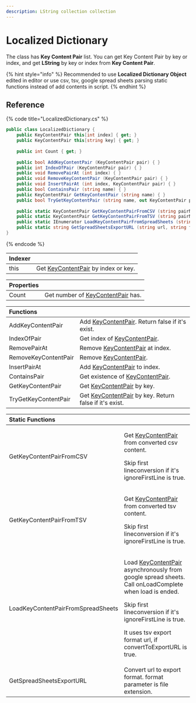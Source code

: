 ```yaml
---
description: LString collection collection
---
```


# Localized Dictionary

The class has **Key Content Pair** list. You can get Key Content Pair by key or index, and get **LString** by key or index from **Key Content Pair**.

{% hint style="info" %}
Recommended to use **Localized Dictionary Object** edited in editor or use csv, tsv, google spread sheets parsing static functions instead of add contents in script.
{% endhint %}

## Reference

{% code title="LocalizedDictionary.cs" %}
```csharp
public class LocalizedDictionary {
    public KeyContentPair this[int index] { get; }
    public KeyContentPair this[string key] { get; }
    
    public int Count { get; }
    
    public bool AddKeyContentPair (KeyContentPair pair) { }
    public int IndexOfPair (KeyContentPair pair) { }
    public void RemovePairAt (int index) { }
    public void RemoveKeyContentPair (KeyContentPair pair) { }
    public void InsertPairAt (int index, KeyContentPair pair) { }
    public bool ContainsPair (string name) { }
    public KeyContentPair GetKeyContentPair (string name) { }
    public bool TryGetKeyContentPair (string name, out KeyContentPair pair) { }
    
    public static KeyContentPair GetKeyContentPairFromCSV (string pairName, string csv, bool ignoreFirstLine) { }
    public static KeyContentPair GetKeyContentPairFromTSV (string pairName, string tsv, bool ignoreFirstLine) { }
    public static IEnumerator LoadKeyContentPairFromSpreadSheets (string pairName, string url, bool ignoreFirstLine, bool convertToExportURL, Action<KeyContentPair> onLoadComplete) { }
    public static string GetSpreadSheetsExportURL (string url, string format) { }
}
```
{% endcode %}

| Indexer |  |
| :--- | :--- |
| this | Get [KeyContentPair](key-content-pair.md) by index or key. |

| Properties |  |
| :--- | :--- |
| Count | Get number of [KeyContentPair](key-content-pair.md) has. |

| Functions |  |
| :--- | :--- |
| AddKeyContentPair | Add [KeyContentPair](key-content-pair.md). Return false if it's exist. |
| IndexOfPair | Get index of [KeyContentPair](key-content-pair.md). |
| RemovePairAt | Remove [KeyContentPair](key-content-pair.md) at index. |
| RemoveKeyContentPair | Remove [KeyContentPair](key-content-pair.md). |
| InsertPairAt | Add [KeyContentPair](key-content-pair.md) to index. |
| ContainsPair | Get existence of [KeyContentPair](key-content-pair.md). |
| GetKeyContentPair | Get [KeyContentPair](key-content-pair.md) by key. |
| TryGetKeyContentPair | Get [KeyContentPair](key-content-pair.md) by key. Return false if it's exist. |

<table>
  <thead>
    <tr>
      <th style="text-align:left">Static Functions</th>
      <th style="text-align:left"></th>
    </tr>
  </thead>
  <tbody>
    <tr>
      <td style="text-align:left">GetKeyContentPairFromCSV</td>
      <td style="text-align:left">
        <p>Get <a href="key-content-pair.md">KeyContentPair</a> from converted csv
          content.</p>
        <p>Skip first lineconversion if it&apos;s ignoreFirstLine is true.</p>
      </td>
    </tr>
    <tr>
      <td style="text-align:left">GetKeyContentPairFromTSV</td>
      <td style="text-align:left">
        <p>Get <a href="key-content-pair.md">KeyContentPair</a> from converted tsv
          content.</p>
        <p>Skip first lineconversion if it&apos;s ignoreFirstLine is true.</p>
      </td>
    </tr>
    <tr>
      <td style="text-align:left">LoadKeyContentPairFromSpreadSheets</td>
      <td style="text-align:left">
        <p>Load <a href="key-content-pair.md">KeyContentPair</a> asynchronously from
          google spread sheets. Call onLoadComplete when load is ended.</p>
        <p>Skip first lineconversion if it&apos;s ignoreFirstLine is true.</p>
        <p>It uses tsv export format url, if convertToExportURL is true.</p>
      </td>
    </tr>
    <tr>
      <td style="text-align:left">GetSpreadSheetsExportURL</td>
      <td style="text-align:left">Convert url to export format. format parameter is file extension.</td>
    </tr>
  </tbody>
</table>

